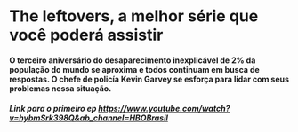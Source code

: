 # The leftovers, a melhor série que você poderá assistir

<h4>O terceiro aniversário do desaparecimento inexplicável de 2% da população do mundo se aproxima e todos continuam em busca de respostas.
  O chefe de policía Kevin Garvey se esforça para lidar com seus problemas nessa situação. </h4>
  
 ##### Link para o primeiro ep https://www.youtube.com/watch?v=hybmSrk398Q&ab_channel=HBOBrasil

